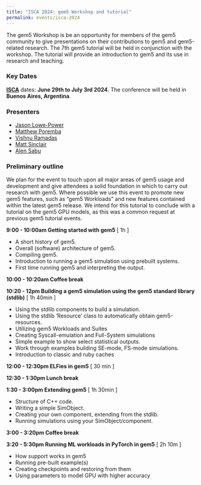 ```yaml
---
title: "ISCA 2024: gem5 Workshop and tutorial"
permalink: events/isca-2024
---
```


The gem5 Workshop is be an opportunity for members of the gem5 community to give presentations on their contributions to gem5 and gem5-related research.
The 7th gem5 tutorial will be held in conjunction with the workshop.
The tutorial will provide an introduction to gem5 and its use in research and teaching.

### Key Dates

**[ISCA](https://iscaconf.org/isca2024/)** dates: **June 29th to July 3rd 2024**. The conference will be held in **Buenos Aires, Argentina**.

### Presenters

* [Jason Lowe-Power](https://cs.ucdavis.edu/directory/jason-lowe-power)
* [Matthew Poremba](https://scholar.google.com/citations?user=4_07_e0AAAAJ&hl=en)
* [Vishnu Ramadas](https://pages.cs.wisc.edu/~ramadas/)
* [Matt Sinclair](https://pages.cs.wisc.edu/~sinclair/)
* [Alen Sabu](https://alenks.github.io/)

### Preliminary outline

We plan for the event to touch upon all major areas of gem5 usage and development and give attendees a solid
foundation in which to carry out research with gem5. Where possible we use this event to promote new gem5 features,
such as “gem5 Workloads” and new features contained within the latest gem5 release. We intend for this tutorial to
conclude with a tutorial on the gem5 GPU models, as this was a common request at previous gem5 tutorial events.

**9:00 - 10:00am Getting started with gem5** [ 1h ]

- A short history of gem5.
- Overall (software) architecture of gem5.
- Compiling gem5.
- Introduction to running a gem5 simulation using prebuilt systems.
- First time running gem5 and interpreting the output.

**10:00 - 10:20am Coffee break**

**10:20 - 12pm Building a gem5 simulation using the gem5 standard library (stdlib)** [ 1h 40min ]
- Using the stdlib components to build a simulation.
- Using the stdlib ‘Resource’ class to automatically obtain gem5-resources.
- Utilizing gem5 Workloads and Suites
- Creating Syscall-emulation and Full-System simulations
- Simple example to show select statistical outputs.
- Work through examples building SE-mode, FS-mode simulations.
- Introduction to classic and ruby caches

**12:00 - 12:30pm ELFies in gem5** [ 30 min ]

**12:30 - 1:30pm Lunch break**

**1:30 - 3:00pm Extending gem5** [ 1h 30min ]

- Structure of C++ code.
- Writing a simple SimObject.
- Creating your own component, extending from the stdlib.
- Running simulations using your SimObject/component.

**3:00 - 3:20pm Coffee break**

**3:20 - 5:30pm Running ML workloads in PyTorch in gem5** [ 2h 10m ]

- How support works in gem5
- Running pre-built example(s)
- Creating checkpoints and restoring from them
- Using parameters to model GPU with higher accuracy
